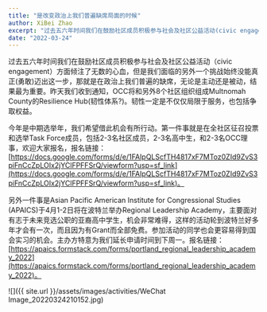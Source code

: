 ```yaml
---
title: "是改变政治上我们普遍缺席局面的时候"
author: XiBei Zhao
excerpt: "过去五六年时间我们在鼓励社区成员积极参与社会及社区公益活动(civic engagement)方面倾注了无数的心血，但是我们面临的另外一个挑战始终没能真正(勇敢)迈出这一步，那就是在政治上我们普遍的缺席，无论是主动还是被动，结果最为重要。昨天我们收到通知，OCC将和另外8个社区组织组成Multnomah County的Resilience Hub(韧性体系?)。韧性一定是不仅仅局限于服务，也包括争取权益。今年是中期选举年，我们希望借此机会有所行动。"
date: "2022-03-24"
---
```


过去五六年时间我们在鼓励社区成员积极参与社会及社区公益活动（civic engagement）方面倾注了无数的心血，但是我们面临的另外一个挑战始终没能真正(勇敢)迈出这一步，那就是在政治上我们普遍的缺席，无论是主动还是被动，结果最为重要。昨天我们收到通知，OCC将和另外8个社区组织组成Multnomah County的Resilience Hub(韧性体系?)。韧性一定是不仅仅局限于服务，也包括争取权益。

今年是中期选举年，我们希望借此机会有所行动。第一件事就是在全社区征召投票和选举Task Force成员，包括2-3名社区成员，2-3名高中生，和2-3名OCC理事，欢迎大家报名，报名链接：[https://docs.google.com/forms/d/e/1FAIpQLScfTH4817xF7MToz0ZId9ZvS3piFnCcZpLOIx2jYClFPFFSrQ/viewform?usp=sf_link](https://docs.google.com/forms/d/e/1FAIpQLScfTH4817xF7MToz0ZId9ZvS3piFnCcZpLOIx2jYClFPFFSrQ/viewform?usp=sf_link)。

另外一件事是Asian Pacific American Institute for Congressional Studies (APAICS)于4月1-2日将在波特兰举办Regional Leadership Academy，主要面对有志于未来竞选公职的亚裔高中学生，机会非常难得，这样的活动轮到波特兰好多年才会有一次，而且因为有Grant而全部免费。参加活动的同学也会更容易得到国会实习的机会。主办方特意为我们延长申请时间到下周一。报名链接：[https://apaics.formstack.com/forms/portland_regional_leadership_academy_2022](https://apaics.formstack.com/forms/portland_regional_leadership_academy_2022)。

![]({{ site.url }}/assets/images/activities/WeChat Image_20220324210152.jpg)
